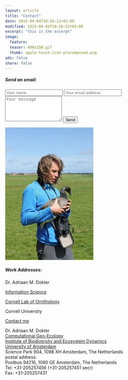 ```yaml
---
layout: article 
title: "Contact" 
date: 2015-04-04T10:26:11+02:00 
modified: 2015-04-04T10:26:52+02:00 
excerpt: "this is the excerpt" 
image: 
  feature: 
  teaser: 400x250.gif 
  thumb: apple-touch-icon-precomposed.png 
ads: false 
share: false
---
```


##### Send an email:

<form action="//formspree.io/adriaandokter@gmail.com" role="form" method="POST">
    <input type="text" name="name" placeholder="Your name">
    <input type="email" name="_replyto" placeholder="Your email address">
    <input type="hidden" name="_subject" value="New submission!" />
    <input type="text" name="_gotcha" style="display:none" />
    <textarea name="message" rows="5" placeholder="Your message"></textarea>
    <input type="submit" value="Send">
</form>

!["it's me"](/images/AdriaanBrent201505.jpg)

##### Work Addresses:

Dr. Adriaan M. Dokter  

[Information Science][1]

[Cornell Lab of Ornithology][2]

Cornell University

<a href="mailto:{{ amd427@cornell.edu | encode_email }}" title="Contact me">Contact me</a>


Dr. Adriaan M. Dokter  
[Computational Geo-Ecology][3]  
[Institute of Biodiversity and Ecosystem Dynamics][4]  
[University of Amsterdam][5]  
Science Park 904, 1098 XH Amsterdam, The Netherlands  
postal address:  
Postbus 94216, 1090 GE Amsterdam, The Netherlands  
Tel: +31-205257456 (+31-205257451 secr)  
Fax: +31-205257431  

[1]: http://www.birds.cornell.edu/page.aspx?pid=1675
[2]: http://www.birds.cornell.edu
[3]: http://ibed.uva.nl/research/research-groups/content/computational-geo-ecology/computational-geo-ecology.html  "Computational Geo-Ecology"
[4]: http://ibed.uva.nl/        "Institute for Biodiversity and Ecosystem Dynamics"
[5]: http://uva.nl/        "University of Amsterdam"

